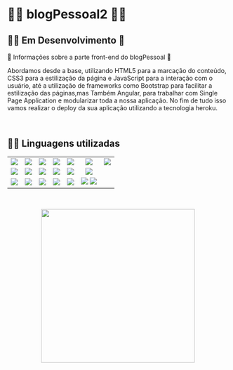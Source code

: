 # 👩‍💻 blogPessoal2 👨‍💻


<h2> 👨‍💻 Em Desenvolvimento 🚧</h2>


🚧 Informações sobre a parte front-end do blogPessoal 🚩

Abordamos desde a base, utilizando HTML5 para a marcação do conteúdo, CSS3 para a estilização da página e JavaScript para a interação com o usuário, até a utilização de frameworks como Bootstrap para facilitar a estilização das páginas,mas Também Angular, para trabalhar com Single Page Application e modularizar toda a nossa aplicação. No fim de tudo isso vamos realizar o deploy da sua aplicação utilizando a tecnologia heroku.

<br>


<h2> 👨‍💻 Linguagens utilizadas</h2>


<table align="center" style=" width: 60%" >
  <tr>
    <td align="center">
    <img  src="https://img.shields.io/badge/HTML5-E34F26?style=for-the-badge&logo=html5&logoColor=white">
    <td align="center">
    <img  src="https://img.shields.io/badge/Angular-DD0031?style=for-the-badge&logo=angular&logoColor=white">
    <td align="center">
    <img  src="https://img.shields.io/badge/Java-5B4638?style=for-the-badge&logo=java&logoColor=white">
    <td align="center">
   <img  src="https://img.shields.io/badge/HTML5-E34F26?style=for-the-badge&logo=html5&logoColor=white">
   <td align="center">
   <img  src="https://img.shields.io/badge/Heroku-430098?style=for-the-badge&logo=heroku&logoColor=white">
   <td align="center">
     <img  src="https://img.shields.io/badge/MySQL-00000F?style=for-the-badge&logo=mysql&logoColor=white">
   <td align="center">
   <img  src="https://img.shields.io/badge/GitHub-100000?style=for-the-badge&logo=github&logoColor=white">
     

  <tr>
   <td align="center">
   <img  src="https://img.shields.io/badge/CSS3-1572B6?style=for-the-badge&logo=css3&logoColor=white">
   <td align="center">
   <img  src="https://img.shields.io/badge/TypeScript-007ACC?style=for-the-badge&logo=typescript&logoColor=white">
   <td align="center">
   <img  src="https://img.shields.io/badge/Spring_Boot-F2F4F9?style=for-the-badge&logo=spring-boot">
   <td align="center">
   <img  src="https://img.shields.io/badge/Visual_Studio-FFFF00?style=for-the-badge&logo=visual%20studio&logoColor=black">
   <td align="center">
   <img  src="https://img.shields.io/badge/Postman-FF6C37?style=for-the-badge&logo=Postman&logoColor=white">
    <td align="center">
   <img  src="https://img.shields.io/badge/Bootstrap-563D7C?style=for-the-badge&logo=bootstrap&logoColor=white">
 </tr>
 <tr>
   <td align="center">
   <img  src="https://img.shields.io/badge/JavaScript-323330?style=for-the-badge&logo=javascript&logoColor=F7DF1E">
   <td align="center">
   <img  src="https://img.shields.io/badge/Git-F05032?style=for-the-badge&logo=git&logoColor=whitee">
   <td align="center">
   <img  src="https://img.shields.io/badge/Swagger-85EA2D?style=for-the-badge&logo=Swagger&logoColor=white">
   <td align="center">
   <img  src="https://img.shields.io/badge/PostgreSQL-316192?style=for-the-badge&logo=postgresql&logoColor=whit">
   <td align="center">
   <img  src="https://img.shields.io/badge/Eclipse-2C2255?style=for-the-badge&logo=eclipse&logoColor=white">
   <td align="center">
   <img  src=" https://img.shields.io/badge/MySQL-00000F?style=for-the-badge&logo=mysql&logoColor=white">
     <img  src="https://img.shields.io/badge/Figma-F24E1E?style=for-the-badge&logo=figma&logoColor=white">
   <td align="center">
     
     
  </tr>
</table>
 <br>



  
  
   <p align="center">
  
  <img align='right flex-center' src="https://media.giphy.com/media/i1JHRZSXO9LZZDHqii/giphy.gif" width="350">
</p>
   


